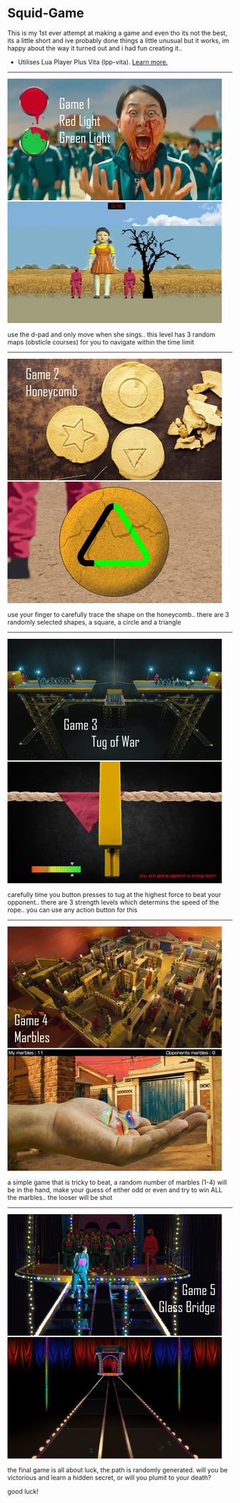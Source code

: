 # Squid-Game
This is my 1st ever attempt at making a game and even tho its not the best, its a little short and ive probably done things a little unusual but it works, im happy about the way it turned out and i had fun creating it.. 
* Utilises Lua Player Plus Vita (lpp-vita). [Learn more.](https://github.com/Rinnegatamante/lpp-vita)
------

![](https://github.com/AntHJ/Squid-Game/blob/main/Game1.png)
![](https://github.com/AntHJ/Squid-Game/blob/main/Game1b.png)

use the d-pad and only move when she sings.. this level has 3 random maps (obsticle courses) for you to navigate within the time limit

------
![](https://github.com/AntHJ/Squid-Game/blob/main/Game2.png)
![](https://github.com/AntHJ/Squid-Game/blob/main/Game2b.png)

use your finger to carefully trace the shape on the honeycomb.. there are 3 randomly selected shapes, a square, a circle and a triangle

------
![](https://github.com/AntHJ/Squid-Game/blob/main/Game3.png)
![](https://github.com/AntHJ/Squid-Game/blob/main/Game3b.png)

carefully time you button presses to tug at the highest force to beat your opponent.. there are 3 strength levels which determins the speed of the rope.. you can use any action button for this

------
![](https://github.com/AntHJ/Squid-Game/blob/main/Game4.png)
![](https://github.com/AntHJ/Squid-Game/blob/main/Game4b.png)

a simple game that is tricky to beat, a random number of marbles (1-4) will be in the hand, make your guess of either odd or even and try to win ALL the marbles.. the looser will be shot

------
![](https://github.com/AntHJ/Squid-Game/blob/main/Game5.png)
![](https://github.com/AntHJ/Squid-Game/blob/main/Game5b.png)

the final game is all about luck, the path is randomly generated. will you be victorious and learn a hidden secret, or will you plumit to your death?

good luck!
